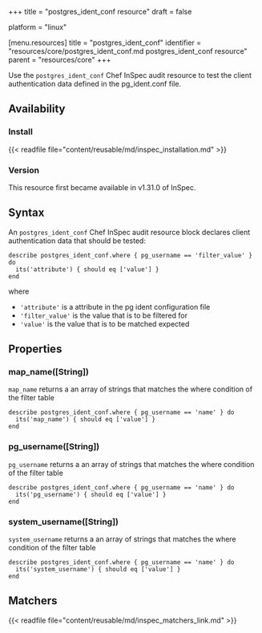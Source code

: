 +++
title = "postgres_ident_conf resource"
draft = false

platform = "linux"

[menu.resources]
    title = "postgres_ident_conf"
    identifier = "resources/core/postgres_ident_conf.md postgres_ident_conf resource"
    parent = "resources/core"
+++

Use the `postgres_ident_conf` Chef InSpec audit resource to test the client authentication data defined in the pg_ident.conf file.

## Availability

### Install

{{< readfile file="content/reusable/md/inspec_installation.md" >}}

### Version

This resource first became available in v1.31.0 of InSpec.

## Syntax

An `postgres_ident_conf` Chef InSpec audit resource block declares client authentication data that should be tested:

    describe postgres_ident_conf.where { pg_username == 'filter_value' } do
      its('attribute') { should eq ['value'] }
    end

where

- `'attribute'` is a attribute in the pg ident configuration file
- `'filter_value'` is the value that is to be filtered for
- `'value'` is the value that is to be matched expected

## Properties

### map_name([String])

`map_name` returns a an array of strings that matches the where condition of the filter table

    describe postgres_ident_conf.where { pg_username == 'name' } do
      its('map_name') { should eq ['value'] }
    end

### pg_username([String])

`pg_username` returns a an array of strings that matches the where condition of the filter table

    describe postgres_ident_conf.where { pg_username == 'name' } do
      its('pg_username') { should eq ['value'] }
    end

### system_username([String])

`system_username` returns a an array of strings that matches the where condition of the filter table

    describe postgres_ident_conf.where { pg_username == 'name' } do
      its('system_username') { should eq ['value'] }
    end

## Matchers

{{< readfile file="content/reusable/md/inspec_matchers_link.md" >}}
